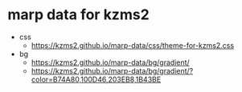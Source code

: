 # marp data for kzms2

- css
  - https://kzms2.github.io/marp-data/css/theme-for-kzms2.css
- bg
  - https://kzms2.github.io/marp-data/bg/gradient/
  - https://kzms2.github.io/marp-data/bg/gradient/?color=B74A80,100D46,203EB8,1B43BE

